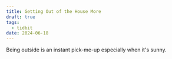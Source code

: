 ```yaml
---
title: Getting Out of the House More
draft: true
tags:
  - tidbit
date: 2024-06-18
---
```

Being outside is an instant pick-me-up especially when it's sunny. 
